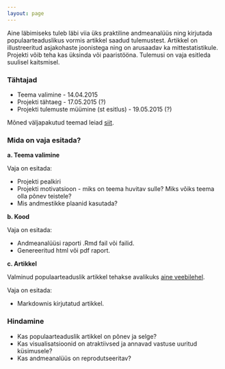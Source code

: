 ```yaml
---
layout: page
---
```


Aine läbimiseks tuleb läbi viia üks praktiline andmeanalüüs ning kirjutada populaarteaduslikus vormis artikkel saadud tulemustest. Artikkel on illustreeritud asjakohaste joonistega ning on arusaadav ka mittestatistikule. Projekti võib teha kas üksinda või paaristööna. Tulemusi on vaja esitleda suulisel kaitsmisel.

### Tähtajad

* Teema valimine - 14.04.2015
* Projekti tähtaeg - 17.05.2015 (?)
* Projekti tulemuste müümine (st esitlus) - 19.05.2015 (?)

Mõned väljapakutud teemad leiad [siit](https://docs.google.com/document/d/1beb5n0H4Y4Xekf_A7xgZRX2uQqeoW3HsqpgCuiBjA48/edit).

### Mida on vaja esitada?

**a. Teema valimine**

Vaja on esitada:

* Projekti pealkiri
* Projekti motivatsioon - miks on teema huvitav sulle? Miks võiks teema olla põnev teistele?
* Mis andmestikke plaanid kasutada?

**b. Kood**

Vaja on esitada:

* Andmeanalüüsi raporti .Rmd fail või failid.
* Genereeritud html või pdf raport.

**c. Artikkel**

Valminud populaarteaduslik artikkel tehakse avalikuks [aine veebilehel](http://andmeteadus.github.io/projektid/).

Vaja on esitada:

* Markdownis kirjutatud artikkel.

### Hindamine

* Kas populaarteaduslik artikkel on põnev ja selge?
* Kas visualisatsioonid on atraktiivsed ja annavad vastuse uuritud küsimusele?
* Kas andmeanalüüs on reprodutseeritav?